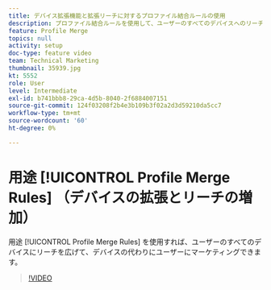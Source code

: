 ```yaml
---
title: デバイス拡張機能と拡張リーチに対するプロファイル結合ルールの使用
description: プロファイル結合ルールを使用して、ユーザーのすべてのデバイスへのリーチを拡張し、デバイスの代わりにユーザーにマーケティングできるようにします。
feature: Profile Merge
topics: null
activity: setup
doc-type: feature video
team: Technical Marketing
thumbnail: 35939.jpg
kt: 5552
role: User
level: Intermediate
exl-id: b741bbb8-29ca-4d5b-8040-2f6884007151
source-git-commit: 124f03208f2b4e3b109b3f02a2d3d59210da5cc7
workflow-type: tm+mt
source-wordcount: '60'
ht-degree: 0%

---
```


# 用途 [!UICONTROL Profile Merge Rules] （デバイスの拡張とリーチの増加）

用途 [!UICONTROL Profile Merge Rules] を使用すれば、ユーザーのすべてのデバイスにリーチを広げて、デバイスの代わりにユーザーにマーケティングできます。

>[!VIDEO](https://video.tv.adobe.com/v/35939/?quality=12&learn=on)
